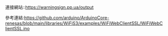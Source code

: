 連接網站::https://warningsign.pp.ua/output

參考連結:https://github.com/arduino/ArduinoCore-renesas/blob/main/libraries/WiFiS3/examples/WiFiWebClientSSL/WiFiWebClientSSL.ino
